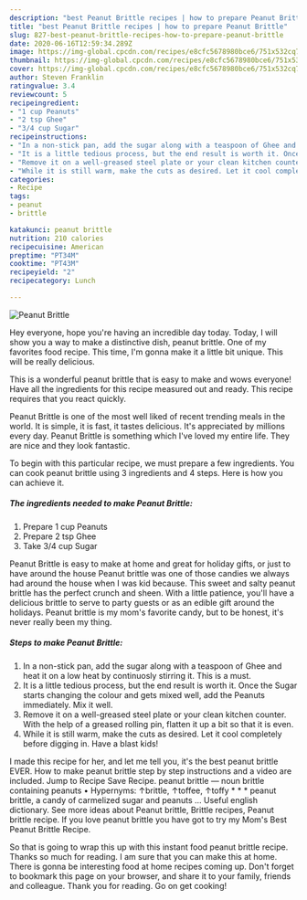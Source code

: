 ```yaml
---
description: "best Peanut Brittle recipes | how to prepare Peanut Brittle"
title: "best Peanut Brittle recipes | how to prepare Peanut Brittle"
slug: 827-best-peanut-brittle-recipes-how-to-prepare-peanut-brittle
date: 2020-06-16T12:59:34.289Z
image: https://img-global.cpcdn.com/recipes/e8cfc5678980bce6/751x532cq70/peanut-brittle-recipe-main-photo.jpg
thumbnail: https://img-global.cpcdn.com/recipes/e8cfc5678980bce6/751x532cq70/peanut-brittle-recipe-main-photo.jpg
cover: https://img-global.cpcdn.com/recipes/e8cfc5678980bce6/751x532cq70/peanut-brittle-recipe-main-photo.jpg
author: Steven Franklin
ratingvalue: 3.4
reviewcount: 5
recipeingredient:
- "1 cup Peanuts"
- "2 tsp Ghee"
- "3/4 cup Sugar"
recipeinstructions:
- "In a non-stick pan, add the sugar along with a teaspoon of Ghee and heat it on a low heat by continuosly stirring it. This is a must."
- "It is a little tedious process, but the end result is worth it. Once the Sugar starts changing the colour and gets mixed well, add the Peanuts immediately. Mix it well."
- "Remove it on a well-greased steel plate or your clean kitchen counter. With the help of a greased rolling pin, flatten it up a bit so that it is even."
- "While it is still warm, make the cuts as desired. Let it cool completely before digging in. Have a blast kids!"
categories:
- Recipe
tags:
- peanut
- brittle

katakunci: peanut brittle 
nutrition: 210 calories
recipecuisine: American
preptime: "PT34M"
cooktime: "PT43M"
recipeyield: "2"
recipecategory: Lunch

---
```



![Peanut Brittle](https://img-global.cpcdn.com/recipes/e8cfc5678980bce6/751x532cq70/peanut-brittle-recipe-main-photo.jpg)

Hey everyone, hope you're having an incredible day today. Today, I will show you a way to make a distinctive dish, peanut brittle. One of my favorites food recipe. This time, I'm gonna make it a little bit unique. This will be really delicious.

This is a wonderful peanut brittle that is easy to make and wows everyone! Have all the ingredients for this recipe measured out and ready. This recipe requires that you react quickly.

Peanut Brittle is one of the most well liked of recent trending meals in the world. It is simple, it is fast, it tastes delicious. It's appreciated by millions every day. Peanut Brittle is something which I've loved my entire life. They are nice and they look fantastic.


To begin with this particular recipe, we must prepare a few ingredients. You can cook peanut brittle using 3 ingredients and 4 steps. Here is how you can achieve it.

<!--inarticleads1-->

##### The ingredients needed to make Peanut Brittle:

1. Prepare 1 cup Peanuts
1. Prepare 2 tsp Ghee
1. Take 3/4 cup Sugar


Peanut Brittle is easy to make at home and great for holiday gifts, or just to have around the house Peanut brittle was one of those candies we always had around the house when I was kid because. This sweet and salty peanut brittle has the perfect crunch and sheen. With a little patience, you&#39;ll have a delicious brittle to serve to party guests or as an edible gift around the holidays. Peanut brittle is my mom&#39;s favorite candy, but to be honest, it&#39;s never really been my thing. 

<!--inarticleads2-->

##### Steps to make Peanut Brittle:

1. In a non-stick pan, add the sugar along with a teaspoon of Ghee and heat it on a low heat by continuosly stirring it. This is a must.
1. It is a little tedious process, but the end result is worth it. Once the Sugar starts changing the colour and gets mixed well, add the Peanuts immediately. Mix it well.
1. Remove it on a well-greased steel plate or your clean kitchen counter. With the help of a greased rolling pin, flatten it up a bit so that it is even.
1. While it is still warm, make the cuts as desired. Let it cool completely before digging in. Have a blast kids!


I made this recipe for her, and let me tell you, it&#39;s the best peanut brittle EVER. How to make peanut brittle step by step instructions and a video are included. Jump to Recipe Save Recipe. peanut brittle — noun brittle containing peanuts • Hypernyms: ↑brittle, ↑toffee, ↑toffy * * * peanut brittle, a candy of carmelized sugar and peanuts … Useful english dictionary. See more ideas about Peanut brittle, Brittle recipes, Peanut brittle recipe. If you love peanut brittle you have got to try my Mom&#39;s Best Peanut Brittle Recipe. 

So that is going to wrap this up with this instant food peanut brittle recipe. Thanks so much for reading. I am sure that you can make this at home. There is gonna be interesting food at home recipes coming up. Don't forget to bookmark this page on your browser, and share it to your family, friends and colleague. Thank you for reading. Go on get cooking!
